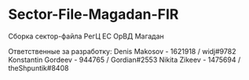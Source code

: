 # Sector-File-Magadan-FIR

Сборка сектор-файла РегЦ ЕС ОрВД Магадан

Ответственные за разработку: Denis Makosov - 1621918 / widj#9782
                             Konstantin Gordeev - 944765 / Gordian#2553
                             Nikita Zikeev - 1475694 / theShpuntik#8408

